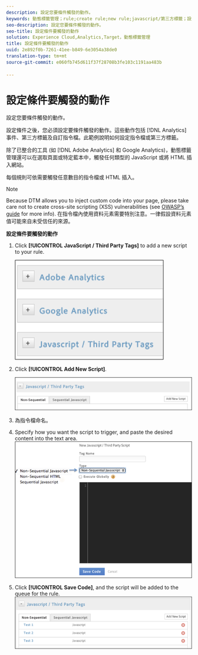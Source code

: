 ```yaml
---
description: 設定您要條件觸發的動作。
keywords: 動態標籤管理；rule;create rule;new rule;javascript/第三方標籤；設定條件動作；新增指令碼；非循序javascript；循序javascript；非循序html
seo-description: 設定您要條件觸發的動作。
seo-title: 設定條件要觸發的動作
solution: Experience Cloud,Analytics,Target，動態標籤管理
title: 設定條件要觸發的動作
uuid: 2e892f0b-7261-41ee-b849-6e3054a38de0
translation-type: tm+mt
source-git-commit: e060fb745d611f37f28708b3fe103c1191aa483b

---
```



# 設定條件要觸發的動作

設定您要條件觸發的動作。

設定條件之後，您必須設定要條件觸發的動作。這些動作包括 [!DNL Analytics] 事件、第三方標籤及自訂指令檔。此範例說明如何設定指令檔或第三方標籤。

除了已整合的工具 (如 [!DNL Adobe Analytics] 和 Google Analytics)，動態標籤管理還可以在選取頁面或特定藍本中，觸發任何類型的 JavaScript 或將 HTML 插入網站。

每個規則可依需要觸發任意數目的指令檔或 HTML 插入。

>[!NOTE]
>
>Because DTM allows you to inject custom code into your page, please take care not to create cross-site scripting (XSS) vulnerabilities (see [OWASP’s guide](https://www.owasp.org/index.php/Cross-site_Scripting_(XSS)) for more info). 在指令檔內使用資料元素需要特別注意。一律假設資料元素值可能來自未受信任的來源。

**設定條件要觸發的動作**

1. Click **[!UICONTROL JavaScript / Third Party Tags]** to add a new script to your rule.

   ![](assets/scripts-actions.png)

1. Click **[!UICONTROL Add New Script]**.

   ![](assets/scripts-actions2.png)

1. 為指令檔命名。
1. Specify how you want the script to trigger, and paste the desired content into the text area. ![](assets/scripts-actions3.png)

1. Click **[!UICONTROL Save Code]**, and the script will be added to the queue for the rule. ![](assets/scripts-actions4.png)

